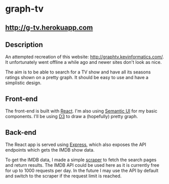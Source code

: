 # graph-tv

## <http://g-tv.herokuapp.com>

## Description

An attempted recreation of this website: <http://graphtv.kevinformatics.com/>. It unfortunately went offline a while ago and newer sites don't look as nice.

The aim is to be able to search for a TV show and have all its seasons ratings shown on a pretty graph. It should be easy to use and have a simplistic design.

## Front-end

The front-end is built with [React](https://reactjs.org/). I'm also using [Semantic UI](https://react.semantic-ui.com/) for my basic components. I'll be using [D3](https://d3js.org/) to draw a (hopefully) pretty graph.

## Back-end

The React app is served using [Express](https://expressjs.com/), which also exposes the API endpoints which gets the IMDB show data.

To get the IMDB data, I made a simple [scraper](https://github.com/emab/js-imdb-scraper) to fetch the search pages and return results. The IMDB API could be used here as it is currently free for up to 1000 requests per day. In the future I may use the API by default and switch to the scraper if the request limit is reached.
